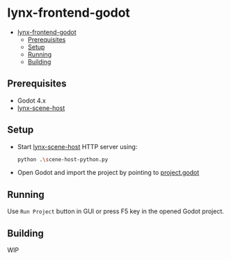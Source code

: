 # lynx-frontend-godot
- [lynx-frontend-godot](#lynx-frontend-godot)
  - [Prerequisites](#Prerequisites)
  - [Setup](#Setup)
  - [Running](#Running)
  - [Building](#Building)
## Prerequisites
* Godot 4.x
* [lynx-scene-host](https://github.com/group-project-gut/lynx-scene-host-python)
## Setup
* Start [lynx-scene-host](https://github.com/group-project-gut/lynx-scene-host-python) HTTP server using:
    ```bash
    python .\scene-host-python.py
    ```

* Open Godot and import the project by pointing to [project.godot](https://github.com/group-project-gut/lynx-frontend-godot/blob/main/project.godot)
## Running
Use `Run Project` button in GUI or press F5 key in the opened Godot project.
## Building
WIP